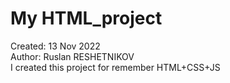 # My HTML_project
Created: 13 Nov 2022  
Author: Ruslan RESHETNIKOV  
I created this project for remember HTML+CSS+JS
